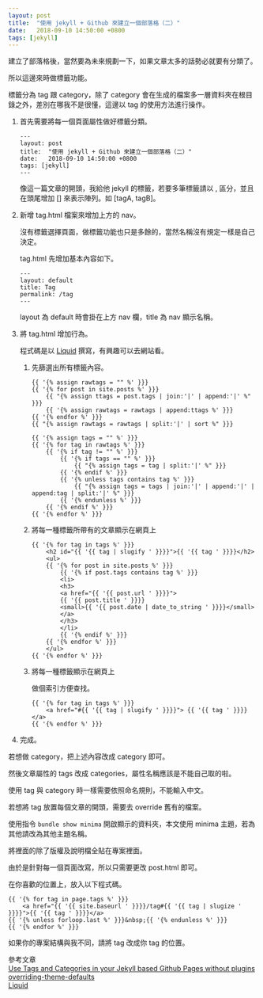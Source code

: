 ```yaml
---
layout: post
title:  "使用 jekyll + Github 來建立一個部落格（二）"
date:   2018-09-10 14:50:00 +0800
tags: [jekyll]
---
```


建立了部落格後，當然要為未來規劃一下，如果文章太多的話勢必就要有分類了。

所以這邊來時做標籤功能。

標籤分為 tag 跟 category，除了 category 會在生成的檔案多一層資料夾在根目錄之外，差別在哪我不是很懂，這邊以 tag 的使用方法進行操作。

1. 首先需要將每一個頁面屬性做好標籤分類。

    ```
    ---
    layout: post
    title:  "使用 jekyll + Github 來建立一個部落格（二）"
    date:   2018-09-10 14:50:00 +0800
    tags: [jekyll]
    ---
    ```

    像這一篇文章的開頭，我給他 jekyll 的標籤，若要多筆標籤請以 , 區分，並且在頭尾增加 [] 來表示陣列。如 [tagA, tagB]。

2. 新增 tag.html 檔案來增加上方的 nav。

    沒有標籤選擇頁面，做標籤功能也只是多餘的，當然名稱沒有規定一樣是自己決定。

    tag.html 先增加基本內容如下。

    ```
    ---
    layout: default
    title: Tag
    permalink: /tag
    ---
    ```

    layout 為 default 時會掛在上方 nav 欄，title 為 nav 顯示名稱。

3. 將 tag.html 增加行為。

    程式碼是以 [Liquid][liquid] 撰寫，有興趣可以去網站看。

    1. 先篩選出所有標籤內容。 

       ```
       {{ '{% assign rawtags = "" %' }}}
       {{ '{% for post in site.posts %' }}}
           {{ "{% assign ttags = post.tags | join:'|' | append:'|' %" }}}
           {{ '{% assign rawtags = rawtags | append:ttags %' }}}
       {{ '{% endfor %' }}}
       {{ "{% assign rawtags = rawtags | split:'|' | sort %" }}}

       {{ '{% assign tags = "" %' }}}
       {{ '{% for tag in rawtags %' }}}
           {{ '{% if tag != "" %' }}}
               {{ '{% if tags == "" %' }}}
                   {{ "{% assign tags = tag | split:'|' %" }}}
               {{ '{% endif %' }}}
               {{ '{% unless tags contains tag %' }}}
                   {{ "{% assign tags = tags | join:'|' | append:'|' | append:tag | split:'|' %" }}}
               {{ '{% endunless %' }}}
           {{ '{% endif %' }}}
       {{ '{% endfor %' }}}
       ```

    2. 將每一種標籤所帶有的文章顯示在網頁上

       ```
       {{ '{% for tag in tags %' }}}
           <h2 id="{{ '{{ tag | slugify ' }}}}">{{ '{{ tag ' }}}}</h2>
           <ul>
           {{ '{% for post in site.posts %' }}}
               {{ '{% if post.tags contains tag %' }}}
               <li>
               <h3>
               <a href="{{ '{{ post.url ' }}}}">
               {{ '{{ post.title ' }}}}
               <small>{{ '{{ post.date | date_to_string ' }}}}</small>
               </a>
               </h3>
               </li>
               {{ '{% endif %' }}}
           {{ '{% endfor %' }}}
           </ul>
       {{ '{% endfor %' }}}
       ```

    3. 將每一種標籤顯示在網頁上

       做個索引方便查找。

       ```
       {{ '{% for tag in tags %' }}}
           <a href="#{{ '{{ tag | slugify ' }}}}"> {{ '{{ tag ' }}}}</a>
       {{ '{% endfor %' }}}
       ```
        
4. 完成。

若想做 category，把上述內容改成 category 即可。

然後文章屬性的 tags 改成 categories，屬性名稱應該是不能自己取的啦。

使用 tag 與 category 時一樣需要依照命名規則，不能輸入中文。

若想將 tag 放置每個文章的開頭，需要去 override 舊有的檔案。

使用指令 `bundle show minima` 開啟顯示的資料夾，本文使用 minima 主題，若為其他請改為其他主題名稱。

將裡面的除了版權及說明檔全貼在專案裡面。

由於是針對每一個頁面改寫，所以只需要更改 post.html 即可。

在你喜歡的位置上，放入以下程式碼。

```
{{ '{% for tag in page.tags %' }}}
    <a href="{{ '{{ site.baseurl ' }}}}/tag#{{ '{{ tag | slugize ' }}}}">{{ '{{ tag ' }}}}</a>
{{ '{% unless forloop.last %' }}}&nbsp;{{ '{% endunless %' }}}
{{ '{% endfor %' }}}
```

如果你的專案結構與我不同，請將 tag 改成你 tag 的位置。

參考文章
<br>[Use Tags and Categories in your Jekyll based Github Pages without plugins][add-tag]
<br>[overriding-theme-defaults][overriding-theme-defaults]
<br>[Liquid][liquid]

[add-tag]: https://codinfox.github.io/dev/2015/03/06/use-tags-and-categories-in-your-jekyll-based-github-pages/
[liquid]: https://shopify.github.io/liquid/
[overriding-theme-defaults]: https://jekyllrb.com/docs/themes/#overriding-theme-defaults
